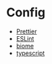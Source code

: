 # Config

- [Prettier](https://prettier.io/)
- [ESLint](https://eslint.org/)
- [biome](https://biomejs.dev/)
- [typescript](https://www.typescriptlang.org/)
